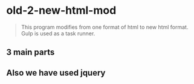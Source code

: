 # old-2-new-html-mod
> This program modifies from one format of html to new html format. Gulp is used as a task runner. 

## 3 main parts


## Also we have used jquery